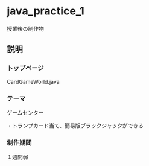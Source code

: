 # java_practice_1
授業後の制作物

## 説明
### トップページ
CardGameWorld.java

### テーマ
ゲームセンター

・トランプカード当て、簡易版ブラックジャックができる

### 制作期間
１週間弱
